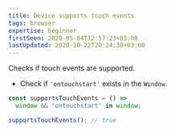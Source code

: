 ```yaml
---
title: Device supports touch events
tags: browser
expertise: beginner
firstSeen: 2020-05-04T12:57:23+03:00
lastUpdated: 2020-10-22T20:24:30+03:00
---
```


Checks if touch events are supported.

- Check if `'ontouchstart'` exists in the `Window`.

```js
const supportsTouchEvents = () =>
  window && 'ontouchstart' in window;
```

```js
supportsTouchEvents(); // true
```
